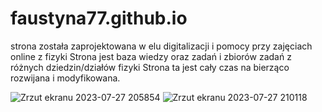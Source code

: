 # faustyna77.github.io


strona została zaprojektowana w elu digitalizacji i pomocy przy zajęciach online z fizyki
Strona jest baza wiedzy oraz zadań i zbiorów zadań z różnych dziedzin/działów fizyki 
Strona ta jest cały czas na bierząco rozwijana i modyfikowana.



![Zrzut ekranu 2023-07-27 205854](https://github.com/faustyna77/faustyna77.github.io/assets/110495453/d70e1f4b-951f-4953-9869-5691e0b15df7)
![Zrzut ekranu 2023-07-27 210118](https://github.com/faustyna77/faustyna77.github.io/assets/110495453/32cc1d42-9653-42cf-a6d8-12ca6595a359)
